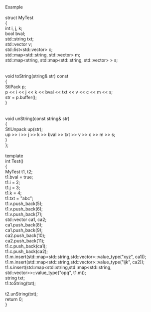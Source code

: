 <br>Example
<br>
<br>struct MyTest
<br>{
<br>	int i, j, k;
<br>	bool bval;
<br>	std::string txt;
<br>	std::vector<short> v;
<br>	std::list<std::vector<int>> c;
<br>	std::map<std::string, std::vector<int>> m;
<br>	std::map<string, std::map<std::string, std::vector<int>> > s;
<br>	
<br>	void toString(string& str) const
<br>	{
<br>		StlPack p;
<br>		p << i << j << k << bval << txt << v << c << m << s;
<br>		str = p.buffer();
<br>	}
<br>	
<br>	void unString(const string& str)
<br>	{
<br>		StlUnpack up(str);
<br>		up >> i >> j >> k >> bval >> txt >> v >> c >> m >> s;
<br>	}
<br>};
<br>
<br>template<typename T>
<br>int Test()
<br>{
<br>	MyTest t1, t2;
<br>	t1.bval = true;
<br>	t1.i = 2;
<br>	t1.j = 3;
<br>	t1.k = 4;
<br>	t1.txt = "abc";
<br>	t1.v.push_back(5);
<br>	t1.v.push_back(6);
<br>	t1.v.push_back(7);
<br>	std::vector<int> ca1, ca2;
<br>	ca1.push_back(8);
<br>	ca1.push_back(9);
<br>	ca2.push_back(10);
<br>	ca2.push_back(11);
<br>	t1.c.push_back(ca1);
<br>	t1.c.push_back(ca2);
<br>	t1.m.insert(std::map<std::string,std::vector<int>>::value_type("xyz", ca1));
<br>	t1.m.insert(std::map<std::string,std::vector<int>>::value_type("ijk", ca2));
<br>	t1.s.insert(std::map<std::string,std::map<std::string, std::vector<int>>>::value_type("opq", t1.m));
<br>	string txt;
<br>	t1.toString(txt);
<br>
<br>	t2.unString(txt);
<br>	return 0;
<br>}
